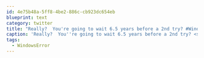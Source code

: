 ```yaml
---
id: 4e75b48a-5ff8-4be2-886c-cb923dc654eb
blueprint: text
category: twitter
title: "Really?  You're going to wait 6.5 years before a 2nd try? #WindowsError http://twitpic.com/35fhnn"
caption: 'Really?  You''re going to wait 6.5 years before a 2nd try? <span class="hashtag hashtag_local">#<a href="http://tweettemp.darylchymko.ca/?tag=windowserror">WindowsError</a> http://twitpic.com/35fhnn'
tags:
  - WindowsError
---
```

